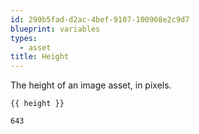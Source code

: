 ```yaml
---
id: 299b5fad-d2ac-4bef-9107-100908e2c9d7
blueprint: variables
types:
  - asset
title: Height
---
```

The height of an image asset, in pixels.

```
{{ height }}
```

```html
643
```
